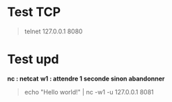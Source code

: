 # Test TCP
> telnet 127.0.0.1 8080

# Test upd
**nc : netcat**
**w1 : attendre 1 seconde sinon abandonner**

> echo "Hello world!" | nc -w1 -u 127.0.0.1 8081